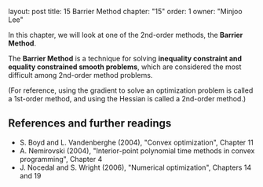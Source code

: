 layout: post
title: 15 Barrier Method
chapter: "15"
order: 1
owner: "Minjoo Lee"

In this chapter, we will look at one of the 2nd-order methods, the **Barrier Method**.

The **Barrier Method** is a technique for solving **inequality constraint and equality constrained smooth problems**, which are considered the most difficult among 2nd-order method problems.

(For reference, using the gradient to solve an optimization problem is called a 1st-order method, and using the Hessian is called a 2nd-order method.)

## References and further readings
* S. Boyd and L. Vandenberghe (2004), "Convex optimization", Chapter 11
* A. Nemirovski (2004), "Interior-point polynomial time methods in convex programming", Chapter 4
* J. Nocedal and S. Wright (2006), "Numerical optimization", Chapters 14 and 19